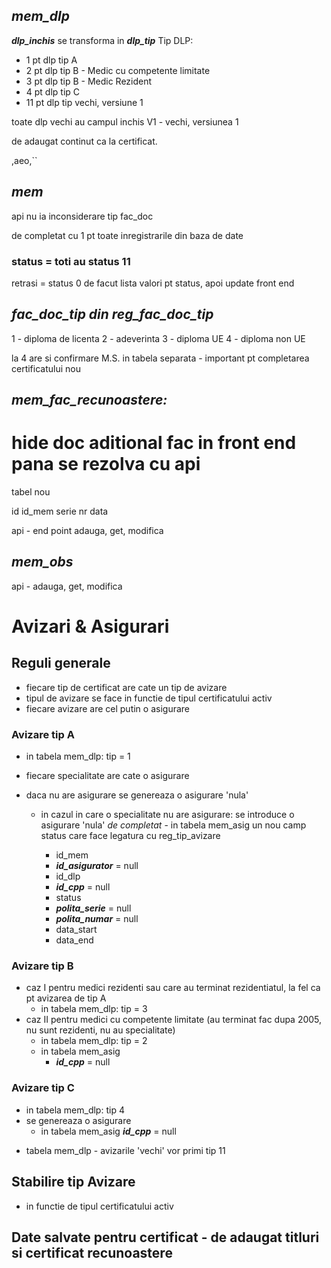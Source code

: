 ## ___mem_dlp___

___dlp_inchis___ se transforma in ___dlp_tip___
  Tip DLP:
  - 1 pt dlp tip A
  - 2 pt dlp tip B - Medic cu competente limitate
  - 3 pt dlp tip B - Medic Rezident
  - 4 pt dlp tip C
  - 11 pt dlp tip vechi, versiune 1

toate dlp vechi au campul inchis V1 - vechi, versiunea 1

de adaugat continut ca la certificat.

,aeo,``
## ___mem___

api nu ia inconsiderare tip fac_doc

de completat cu 1 pt toate inregistrarile din baza de date

### status = toti au status 11

retrasi = status 0
de facut lista valori pt status, apoi update front end


## ___fac_doc_tip din reg_fac_doc_tip___

1 - diploma de licenta
2 - adeverinta
3 - diploma UE
4 - diploma non UE

la 4 are si confirmare M.S. in tabela separata - important pt completarea certificatului nou

## ___mem_fac_recunoastere:___
# hide doc aditional fac in front end pana se rezolva cu api

tabel nou

id
id_mem
serie
nr
data

api - end point adauga, get, modifica

## ___mem_obs___

api - adauga, get, modifica



# Avizari & Asigurari

## Reguli generale
 - fiecare tip de certificat are cate un tip de avizare
 - tipul de avizare se face in functie de tipul certificatului activ
 - fiecare avizare are cel putin o asigurare

### Avizare tip A
 - in tabela mem_dlp: tip = 1
 - fiecare specialitate are cate o asigurare
 - daca nu are asigurare se genereaza o asigurare 'nula'

    - in cazul in care o specialitate nu are asigurare: se introduce o asigurare 'nula'
*de completat* - in tabela mem_asig un nou camp status care face legatura cu reg_tip_avizare

      - id_mem
      - ___id_asigurator___ = null
      - id_dlp
      - ___id_cpp___ = null
      - status
      - ___polita_serie___ = null
      - ___polita_numar___ = null
      - data_start
      - data_end

### Avizare tip B
  - caz I pentru medici rezidenti sau care au terminat rezidentiatul, la fel ca pt avizarea de tip A
    - in tabela mem_dlp: tip = 3
  - caz II pentru medici cu competente limitate (au terminat fac dupa 2005, nu sunt rezidenti, nu au specialitate)
    - in tabela mem_dlp: tip = 2
    - in tabela mem_asig
      -  ___id_cpp___ = null

### Avizare tip C
- in tabela mem_dlp: tip 4
- se genereaza o asigurare
  - in tabela mem_asig ___id_cpp___ = null

* tabela mem_dlp - avizarile 'vechi' vor primi tip 11


## Stabilire tip Avizare
- in functie de tipul certificatului activ


## Date salvate pentru certificat - de adaugat titluri  si certificat recunoastere
